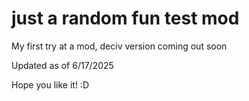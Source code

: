 # just a random fun test mod

My first try at a mod, deciv version coming out soon

Updated as of 6/17/2025

Hope you like it! :D
